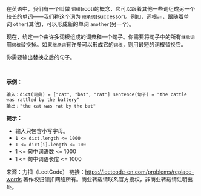 在英语中，我们有一个叫做 ```词根```(root)的概念，它可以跟着其他一些词组成另一个较长的单词——我们称这个词为 ```继承词```(successor)。例如，词根```an```，跟随着单词 ```other```(其他)，可以形成新的单词 ```another```(另一个)。

现在，给定一个由许多词根组成的词典和一个句子。你需要将句子中的所有```继承词```用```词根```替换掉。如果```继承词```有许多可以形成它的```词根```，则用最短的词根替换它。

你需要输出替换之后的句子。

 

**示例：**
```
输入：dict(词典) = ["cat", "bat", "rat"] sentence(句子) = "the cattle was rattled by the battery"
输出："the cat was rat by the bat"
```

**提示：**

* 输入只包含小写字母。
* ```1 <= dict.length <= 1000```
* ```1 <= dict[i].length <= 100```
* 1 <= 句中词语数 <= 1000
* 1 <= 句中词语长度 <= 1000

来源：力扣（LeetCode）
链接：https://leetcode-cn.com/problems/replace-words
著作权归领扣网络所有。商业转载请联系官方授权，非商业转载请注明出处。
